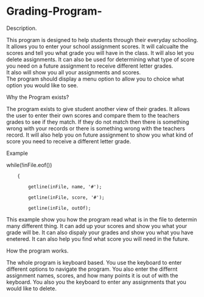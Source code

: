 # Grading-Program-

Description. 

This program is designed to help students through their everyday schooling.  
It allows you to enter your school assignment scores. 
It will calcualte the scores and tell you what grade you will have in the class. 
It will also let you delete assignments.
It can also be used for determining what type of score you need on a future assignment to receive different letter grades.  
It also will show you all your assignments and scores.  
The program should display a menu option to allow you to choice what option you would like to see. 

Why the Program exists?

The program exists to give student another view of their grades.  It allows the user to enter their own scores and compare
them to the teachers grades to see if they match.  If they do not match then there is something wrong with your records or 
there is something wrong with the teachers record.  It will also help you on future assignment to show you what kind of score
you need to receive a different letter grade. 

Example

while(!inFile.eof())

		{
		
			getline(inFile, name, '#');
			
			getline(inFile, score, '#');
			
			getline(inFile, outOf);
			
      
This example show you how the program read what is in the file to determin many different thing.  It can add up your scores and 
show you what your grade will be.  It can also dispaly your grades and show you what you have enetered.  It can also help you 
find what score you will need in the future.  

How the program works. 

The whole program is keyboard based.  You use the keyboard to enter different options to navigate the program.  You also enter 
the differnt assignment names, scores, and how many points it is out of with the keyboard.  You also you the keyboard to enter 
any assignments that you would like to delete.  
